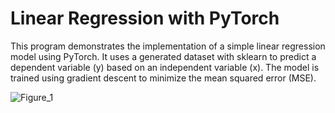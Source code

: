 # Linear Regression with PyTorch

This program demonstrates the implementation of a simple linear regression model using PyTorch. It uses a generated dataset with sklearn to predict a dependent variable (y) based on an independent variable (x). The model is trained using gradient descent to minimize the mean squared error (MSE).




![Figure_1](https://github.com/user-attachments/assets/f3096346-bb31-494b-befd-be15e8deac46)
